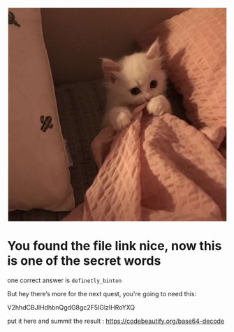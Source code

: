 <p align="center" style="margin-bottom: 0px !important;">
  <img width="500" src="nervous.jpg"  align="center">
</p>

# You found the file link nice, now this is one of the secret words

one correct answer is  `definetly_binton`

But hey there’s more for the next quest, you're going to need this:

V2hhdCBJIHdhbnQgdG8gc2F5IGlzIHRoYXQ

put it here and summit the result :
<https://codebeautify.org/base64-decode>
